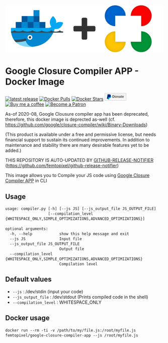 ![logo](logo.png)

Google Closure Compiler APP - Docker Image
==========================================

[![latest release](https://img.shields.io/github/release/femtopixel/docker-google-closure-compiler-app.svg "latest release")](http://github.com/femtopixel/docker-google-closure-compiler-app/releases)
[![Docker Pulls](https://img.shields.io/docker/pulls/femtopixel/google-closure-compiler-app.svg)](https://hub.docker.com/r/femtopixel/google-closure-compiler-app/)
[![Docker Stars](https://img.shields.io/docker/stars/femtopixel/google-closure-compiler-app.svg)](https://hub.docker.com/r/femtopixel/google-closure-compiler-app/)
[![PayPal donation](https://github.com/jaymoulin/jaymoulin.github.io/raw/master/ppl.png "PayPal donation")](https://www.paypal.me/jaymoulin)
[![Buy me a coffee](https://www.buymeacoffee.com/assets/img/custom_images/orange_img.png "Buy me a coffee")](https://www.buymeacoffee.com/3Yu8ajd7W)
[![Become a Patron](https://badgen.net/badge/become/a%20patron/F96854 "Become a Patron")](https://patreon.com/jaymoulin)

As-of 2020-08, Google Clousure compiler app has been deprecated, therefore, this docker image is deprected as-well (cf. https://github.com/google/closure-compiler/wiki/Binary-Downloads)

(This product is available under a free and permissive license, but needs financial support to sustain its continued improvements. In addition to maintenance and stability there are many desirable features yet to be added.)

THIS REPOSITORY IS AUTO-UPDATED BY [GITHUB-RELEASE-NOTIFIER](https://github.com/femtopixel/github-release-notifier) (https://github.com/femtopixel/github-release-notifier)

This image allows you to Compile your JS code using [Google Closure Compiler APP](https://developers.google.com/closure/compiler/docs/gettingstarted_app) in CLI

Usage
-----
```
usage: compiler.py [-h] [--js JS] [--js_output_file JS_OUTPUT_FILE]
                   [--compilation_level {WHITESPACE_ONLY,SIMPLE_OPTIMIZATIONS,ADVANCED_OPTIMIZATIONS}]

optional arguments:
  -h, --help            show this help message and exit
  --js JS               Input file
  --js_output_file JS_OUTPUT_FILE
                        Output file
  --compilation_level {WHITESPACE_ONLY,SIMPLE_OPTIMIZATIONS,ADVANCED_OPTIMIZATIONS}
                        Compilation level
```

## Default values

- `--js` : /dev/stdin (input your code)
- `--js_output_file` : /dev/stdout (Prints compiled code in the shell)
- `--compilation_level` : WHITESPACE_ONLY

Docker usage
------------

```
docker run --rm -ti -v /path/to/my/file.js:/root/myfile.js femtopixel/google-closure-compiler-app --js /root/myfile.js
```
